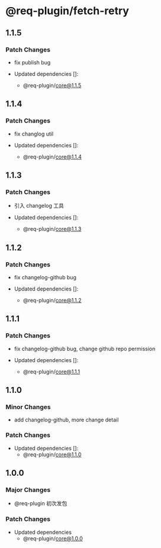 # @req-plugin/fetch-retry

## 1.1.5

### Patch Changes

- fix publish bug

- Updated dependencies []:
  - @req-plugin/core@1.1.5

## 1.1.4

### Patch Changes

- fix changlog util

- Updated dependencies []:
  - @req-plugin/core@1.1.4

## 1.1.3

### Patch Changes

- 引入 changelog 工具

- Updated dependencies []:
  - @req-plugin/core@1.1.3

## 1.1.2

### Patch Changes

- fix changelog-github bug

- Updated dependencies []:
  - @req-plugin/core@1.1.2

## 1.1.1

### Patch Changes

- fix changelog-github bug, change github repo permission

- Updated dependencies []:
  - @req-plugin/core@1.1.1

## 1.1.0

### Minor Changes

- add changelog-github, more change detail

### Patch Changes

- Updated dependencies []:
  - @req-plugin/core@1.1.0

## 1.0.0

### Major Changes

- @req-plugin 初次发包

### Patch Changes

- Updated dependencies
  - @req-plugin/core@1.0.0
